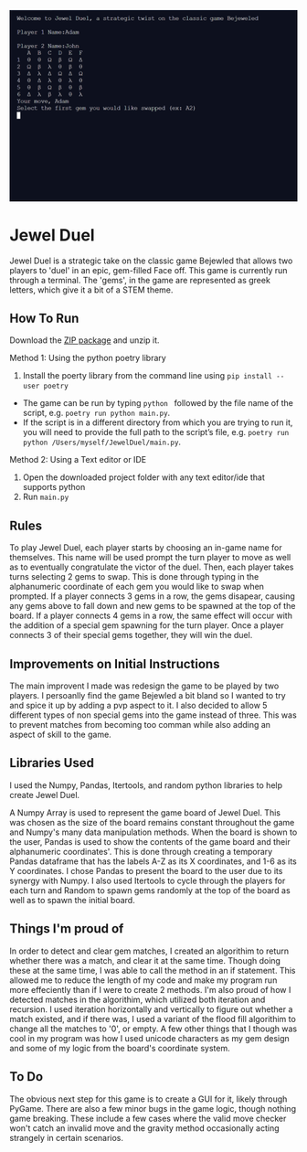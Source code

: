 ![alt text](https://github.com/aglucky/JewelDuel/blob/master/Jewel.PNG?raw=true)

# Jewel Duel

Jewel Duel is a strategic take on the classic game Bejewled that allows two players to 'duel' in an epic, gem-filled Face off. This game is currently run through a terminal. The 'gems', in the game are represented as greek letters, which give it a bit of a STEM theme.

## How To Run
Download the [ZIP package](https://github.com/aglucky/JewelDuel/archive/master.zip) and unzip it.

Method 1: Using the python poetry library
1. Install the poerty library from the command line using `pip install --user poetry`
 * The game can be run by typing `python ` followed by the file name of the script, e.g. `poetry run python main.py`.
 * If the script is in a different directory from which you are trying to run it, you will need to provide the full path to the script’s file, e.g. `poetry run python /Users/myself/JewelDuel/main.py`.

Method 2: Using a Text editor or IDE
1. Open the downloaded project folder with any text editor/ide that supports python
2. Run `main.py`

## Rules

To play Jewel Duel, each player starts by choosing an in-game name for themselves. This name will be used prompt the turn player to move as well as to eventually congratulate the victor of the duel. Then, each player takes turns selecting 2 gems to swap. This is done through typing in the alphanumeric coordinate of each gem you would like to swap when prompted. If a player connects 3 gems in a row,  the gems disapear, causing any gems above to fall down and new gems to be spawned at the top of the board. If a player connects 4 gems in a row, the same effect will occur with the addition of a special gem spawning for the turn player. Once a player connects 3 of their special gems together, they will win the duel.

## Improvements on Initial Instructions

The main improvent I made was redesign the game to be played by two players. I persoanlly find the game Bejewled a bit bland so I wanted to try and spice it up by adding a pvp aspect to it. I also decided to allow 5 different types of non special gems into the game instead of three. This was to prevent matches from becoming too comman while also adding an aspect of skill to the game.


## Libraries Used

I used the Numpy, Pandas, Itertools, and random python libraries to help create Jewel Duel.

A Numpy Array is used to represent the game board of Jewel Duel. This was chosen as the size of the board remains constant throughout the game and Numpy's many data manipulation methods. When the board is shown to the user, Pandas is used to show the contents of the game board and their alphanumeric  coordinates'. This is done through creating a temporary Pandas dataframe that has the labels A-Z as its X coordinates, and 1-6 as its Y coordinates. I chose Pandas to present the board to the user due to its synergy with Numpy. I also used Itertools to cycle through the players for each turn and Random to 
spawn gems randomly at the top of the board as well as to spawn the initial board.

## Things I'm proud of

In order to detect and clear gem matches, I created an algorithim to return whether there was a match, and clear it at the same time. Though doing these at the 
same time, I was able to call the method in an if statement. This allowed me to reduce the length of my code and make my program run more effeciently than if I were to create 2 methods. I'm also proud of how I detected matches in the algorithim, which utilized both iteration and recursion. I used iteration  horizontally and vertically to figure out whether a match existed, and if there was, I used a variant of the flood fill algorithim to change all the matches to '0', or empty. A few other things that I though was cool in my program was how I used unicode characters as my gem design and some of my logic from the board's coordinate system.

## To Do

The obvious next step for this game is to create a GUI for it, likely through PyGame. There are also a few minor bugs in the game logic, though nothing game breaking. These include a few cases where the valid move checker won't catch an invalid move and the gravity method occasionally acting strangely in certain scenarios.
